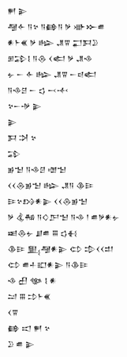 <div class='block'>
<div class='line'>𒂍 𒉌</div>
<div class='line'>𒆷𒅆 𒀀𒆳 𒀀𒂵𒀀 𒃻 𒀝𒁍𒌑</div>
<div class='line'>𒀭𒈨𒌍 𒃻 𒈗 𒂗𒐊 𒂷𒁕𒊒</div>
<div class='line'>𒁳𒁉𒋙 𒀀𒁲 𒌋𒅗 𒃻 𒂗𒈾</div>
<div class='line'>𒉡 𒀸 𒅆 𒈗 𒂗𒐊 𒀸𒁀𒅗</div>
<div class='line'>𒀀𒈾𒆪 𒀸 𒌓 𒁁𒋾</div>
<div class='line'>𒆳𒀸𒋩 𒉌</div>
<div class='line'>𒉌</div>
<div class='line'>𒁕 𒋫 𒆳</div>
<div class='line'>𒁉</div>
<div class='line'>𒂊𒈠 𒀀𒈾𒆪 𒌝𒈠</div>
<div class='line'>𒌋𒌋𒁲𒂊𒈠 𒈗 𒂗𒀀 𒆠𒄿</div>
<div class='line'>𒄿𒆳𒋳𒀭𒉌 𒌋𒌋𒁲𒂊𒈠</div>
<div class='line'>𒃻 𒆬𒄀 𒀀𒄭𒂅𒈠 𒀀𒈾 𒁹 𒌑𒃻𒀭𒉡</div>
<div class='line'>𒀜𒁲𒉡 𒋗𒌑 𒐋 𒌓𒈬</div>
<div class='line'>𒆠𒄿 𒅅𒆷𒀭𒉌 𒌌 𒄠𒌋𒌋𒄥</div>
<div class='line'>𒌌 𒌑𒈦𒊬𒀭𒉌 𒀀𒆠𒄿</div>
<div class='line'>𒈾 𒌷 𒀲 𒋙 𒀭</div>
<div class='line'>𒁺 𒐋 𒄞𒈨𒌍</div>
<div class='line'>𒌋𒐊</div>
<div class='line'>𒂵 𒀊 𒂍 𒆳</div>
<div class='line'>𒊒 𒌑 𒉌</div>
</div>